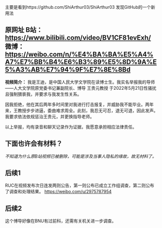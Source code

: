 
主要是看到https://github.com/ShiArthur03/ShiArthur03 发现GitHub的一个新用法

## 原网址 B站：https://www.bilibili.com/video/BV1CF81evExh/ 微博：https://weibo.com/n/%E4%BA%BA%E5%A4%A7%E7%BB%B4%E6%B3%89%E5%8D%9A%E5%A3%AB%E7%94%9F%E7%8E%8Bd
**视频简介：** 我是王迪，是中国人民大学文学院在读博士生。我实名举报我的导师——人大文学院原党委书记兼副院长、博导 王贵元教授 于2022年5月21日性骚扰且强制猥亵我，并要求与我发生性关系。

因我拒绝，他在其后两年多时间里对我进行打击报复，并威胁我不能毕业。两年来，王教授步步进逼，委曲难求周全。此刻，我忍无可忍，退无可退，因此发声。我要求依法依规惩治王贵元，并更换指导老师。

以上举报，均有录音和聊天记录作为证据，我愿意承担相应法律责任。

## 下面也许会有材料？
*不知道为什么原B站视频已被删除，可能是涉及当事人隐私的缘故，故无材料了。*

## 后续1
RUC在视频发布次日连发两则公告，第一则公布已成立工作组调查，第二则公布了调查和处理结果。
https://weibo.com/u/2975787954

## 后续2
这个博导好像在BNU有过前科，还需有关机关进一步调查。
